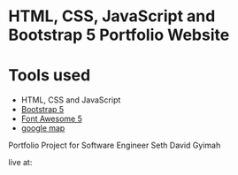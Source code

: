 HTML, CSS, JavaScript and Bootstrap 5 Portfolio Website
=======
# Tools used #
* HTML, CSS and JavaScript
* [Bootstrap 5](https://getbootstrap.com/docs/5.0/getting-started/introduction/)
* [Font Awesome 5](https://fontawesome.com/)
* [google map](https://www.embed-map.com/)

Portfolio Project for Software Engineer Seth David Gyimah

live at: 
